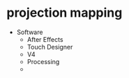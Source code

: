 projection mapping
===

* Software
    - After Effects
    - Touch Designer
    - V4
    - Processing
    - 
